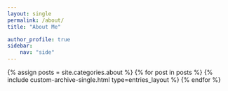 ```yaml
---
layout: single
permalink: /about/
title: "About Me"

author_profile: true
sidebar:
    nav: "side"
---
```


{% assign posts = site.categories.about %}
{% for post in posts %}
  {% include custom-archive-single.html type=entries_layout %}
{% endfor %}